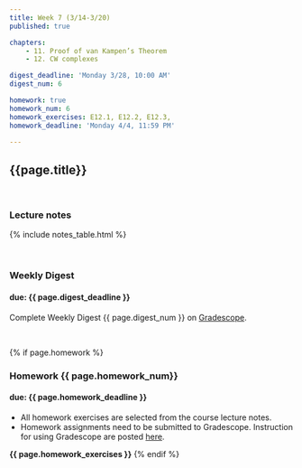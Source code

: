 ```yaml
---
title: Week 7 (3/14-3/20)
published: true

chapters:
    - 11. Proof of van Kampen’s Theorem
    - 12. CW complexes

digest_deadline: 'Monday 3/28, 10:00 AM'
digest_num: 6

homework: true
homework_num: 6
homework_exercises: E12.1, E12.2, E12.3,  
homework_deadline: 'Monday 4/4, 11:59 PM'

---
```


<style>
    ul {
        padding-left: 20px;
    }
</style>


## {{page.title}}



<br/>

### Lecture notes

{% include notes_table.html %}


<br/>

### Weekly Digest 
#### due: {{ page.digest_deadline }}


Complete Weekly Digest {{ page.digest_num }} on [Gradescope](https://www.gradescope.com).

<br/>


{% if page.homework %}
### Homework {{ page.homework_num}} 
#### due: {{ page.homework_deadline }}

* All homework exercises are selected from the course lecture notes.
* Homework assignments need to be submitted to Gradescope. Instruction for
using Gradescope are posted [here](https://gradescope.ubmath.info).

<b>{{ page.homework_exercises }}</b>
{% endif %}